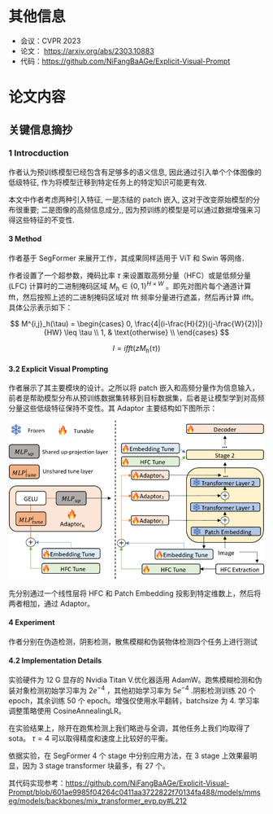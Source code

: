 # 其他信息
- 会议：CVPR 2023
- 论文： <https://arxiv.org/abs/2303.10883>
- 代码：<https://github.com/NiFangBaAGe/Explicit-Visual-Prompt>

# 论文内容

## 关键信息摘抄
### 1 Introcduction

作者认为预训练模型已经包含有足够多的语义信息, 因此通过引入单个个体图像的低级特征, 作为将模型迁移到特定任务上的特定知识可能更有效.

本文中作者考虑两种引入特征, 一是冻结的 patch 嵌入, 这对于改变原始模型的分布很重要; 二是图像的高频信息成分,, 因为预训练的模型是可以通过数据增强来习得这些特征的不变性.

#### 3 Method

作者基于 SegFormer 来展开工作，其成果同样适用于 ViT 和 Swin 等网络．

作者设置了一个超参数，掩码比率 $\tau$ 来设置取高频分量（HFC）或是低频分量 (LFC) 计算时的二进制掩码区域 $M_h \in \{0,1\}^{H \times W}$ 。即先对图片每个通道计算 fft，然后按照上述的二进制掩码区域对 fft 频率分量进行遮盖，然后再计算 ifft。具体公示表示如下：

$$
M^{i,j}_h(\tau) =
\begin{cases}
0, \frac{4|(i-\frac{H}{2})(j-\frac{W}{2})|}{HW} \leq \tau \\
1, & \text{otherwise} \\
\end{cases}
$$

$$
I=ifft(zM_h(\tau))
$$

#### 3.2 Explicit Visual Prompting

作者展示了其主要模块的设计。之所以将 patch 嵌入和高频分量作为信息输入，前者是帮助模型分布从预训练数据集转移到目标数据集，后者是让模型学到对高频分量这些低级特征保持不变性。其 Adaptor 主要结构如下图所示：

![EVP_fig3](../../Attachments/EVP_fig3.png)

先分别通过一个线性层将 HFC 和 Patch Embedding 投影到特定维数上，然后将两者相加，通过 Adaptor。

#### 4 Experiment

作者分别在伪造检测，阴影检测，散焦模糊和伪装物体检测四个任务上进行测试

#### 4.2 Implementation Details

实验硬件为 12 G 显存的 Nvidia Titan V.优化器适用 AdamW。跑焦模糊检测和伪装对象检测初始学习率为 $2e^{-4}$ ，其他初始学习率为 $5e^{-4}$ .阴影检测训练 20 个 epoch，其余训练 50 个 epoch。增强仅使用水平翻转，batchsize 为 4. 学习率调整策略使用 CosineAnnealingLR。

在实验结果上，除开在跑焦检测上我们略逊与全调，其他任务上我们均取得了 sota。 $\tau=4$ 可以取得精度和速度上比较好的平衡。

依据实验，在 SegFormer 4 个 stage 中分别应用方法，在 3 stage 上效果最明显，因为 3 stage transformer 块最多，有 27 个。

其代码实现参考：<https://github.com/NiFangBaAGe/Explicit-Visual-Prompt/blob/601ae9985f04264c0411aa3722822f70134fa488/models/mmseg/models/backbones/mix_transformer_evp.py#L212>
